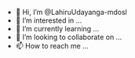 - 👋 Hi, I’m @LahiruUdayanga-mdosl
- 👀 I’m interested in ...
- 🌱 I’m currently learning ...
- 💞️ I’m looking to collaborate on ...
- 📫 How to reach me ...

<!---
LahiruUdayanga-mdosl/LahiruUdayanga-mdosl is a ✨ special ✨ repository because its `README.md` (this file) appears on your GitHub profile.
You can click the Preview link to take a look at your changes.
--->
